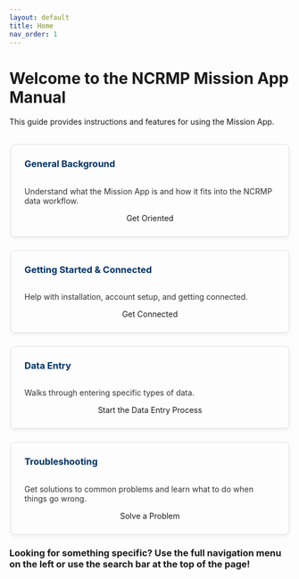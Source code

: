 ```yaml
---
layout: default
title: Home
nav_order: 1
---
```


<style>

  /* Styles for the card layout */
  .card-container {
    display: flex;
    flex-wrap: wrap;
    gap: 1.5rem; /* Space between cards */
    margin-top: 2rem;
    justify-content: center;
  }

 
.info-card {
  flex: 1 1 45%; 
  max-width: 450px; 
    border: 1px solid #e0e0e0;
    border-radius: 8px;
    box-shadow: 0 4px 6px rgba(0,0,0,0.05);
    padding: 1.5rem;
    display: flex;
    flex-direction: column; /* Align content vertically */
    transition: transform 0.2s, box-shadow 0.2s;
  }

  .info-card:hover {
    transform: translateY(-5px);
    box-shadow: 0 8px 12px rgba(0,0,0,0.1);
  }

  .info-card h3 {
    margin-top: 0;
    color: #003366; /* Dark blue from your theme */
  }

  .info-card p {
    flex-grow: 1; /* Pushes the button to the bottom */
    color: #333;
  }

  /* Re-using your button style */
  .info-card .btn {
    text-decoration: none;
  }
</style>


# Welcome to the NCRMP Mission App Manual
 This guide provides instructions and features for using the Mission App.

<div class="card-container">
  <div class="info-card">
    <h3>General Background</h3>
    <p>Understand what the Mission App is and how it fits into the NCRMP data workflow.</p>
    <center><a href="{{ '/docs/Background.html' | relative_url }}" class="btn btn-custom fs-5 mb-4 mb-md-0">
      Get Oriented
    </a></center>
  </div>

  <div class="info-card">
    <h3>Getting Started & Connected</h3>
    <p>Help with installation, account setup, and getting connected.</p>
    <center><a href="{{ '/docs/Connecting.html' | relative_url }}" class="btn btn-custom fs-5 mb-4 mb-md-0">
      Get Connected
    </a></center>
  </div>

  <div class="info-card">
    <h3>Data Entry</h3>
    <p>Walks through entering specific types of data.</p>
    <center><a href="{{ '/docs/Data-importing/index.html' | relative_url }}" class="btn btn-custom fs-5 mb-4 mb-md-0">
      Start the Data Entry Process
    </a></center>
  </div>

  <div class="info-card">
    <h3>Troubleshooting</h3>
    <p>Get solutions to common problems and learn what to do when things go wrong.</p>
    <center><a href="{{ '/docs/troubleshooting/index.html' | relative_url }}" class="btn btn-custom fs-5 mb-4 mb-md-0">
      Solve a Problem
    </a></center>
  </div>
</div>





### <strong>Looking for something specific?</strong> Use the full navigation menu on the left or use the search bar at the top of the page!

